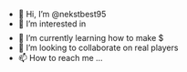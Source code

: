 - 👋 Hi, I’m @nekstbest95
- 👀 I’m interested in $$$$
- 🌱 I’m currently learning how to make $
- 💞️ I’m looking to collaborate on real players
- 📫 How to reach me ...

<!---
nekstbest95/nekstbest95 is a ✨ special ✨ repository because its `README.md` (this file) appears on your GitHub profile.
You can click the Preview link to take a look at your changes.
--->
